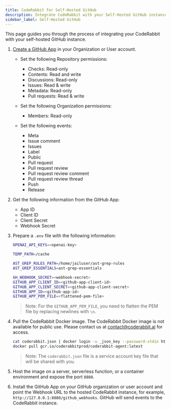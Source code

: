 ```yaml
---
title: CodeRabbit for Self-Hosted GitHub
description: Integrate CodeRabbit with your Self-Hosted GitHub instance.
sidebar_label: Self-Hosted GitHub
---
```


This page guides you through the process of integrating your CodeRabbit with your self-hosted GitHub instance.

1. [Create a GitHub App](https://docs.github.com/en/apps/creating-github-apps/registering-a-github-app/registering-a-github-app) in your Organization or User account.

    - Set the following Repository permissions:
        - Checks: Read-only
        - Contents: Read and write
        - Discussions: Read-only
        - Issues: Read & write
        - Metadata: Read-only
        - Pull requests: Read & write

    - Set the following Organization permissions:
        - Members: Read-only

    - Set the following events:
        - Meta
        - Issue comment
        - Issues
        - Label
        - Public
        - Pull request
        - Pull request review
        - Pull request review comment
        - Pull request review thread
        - Push
        - Release

2. Get the following information from the GitHub App:

    - App ID
    - Client ID
    - Client Secret
    - Webhook Secret

3. Prepare a `.env` file with the following information:

    ```bash
    OPENAI_API_KEYS=<openai-key>

    TEMP_PATH=/cache

    AST_GREP_RULES_PATH=/home/jailuser/ast-grep-rules
    AST_GREP_ESSENTIALS=ast-grep-essentials

    GH_WEBHOOK_SECRET=<webhook-secret>
    GITHUB_APP_CLIENT_ID=<github-app-client-id>
    GITHUB_APP_CLIENT_SECRET=<github-app-client-secret>
    GITHUB_APP_ID=<github-app-id>
    GITHUB_APP_PEM_FILE=<flattened-pem-file>
    ```

    > Note: For the `GITHUB_APP_PEM_FILE`, you need to flatten the PEM file by replacing newlines with `\n`.

4. Pull the CodeRabbit Docker image. The CodeRabbit Docker image is not available for public use. Please contact us at [contact@coderabbit.ai](mailto:contact@coderabbit.ai) for access.

    ```bash
    cat coderabbit.json | docker login -u _json_key --password-stdin https://gcr.io
    docker pull gcr.io/coderabbitprod/coderabbit-agent:latest
    ```

    > Note: The `coderabbit.json` file is a service account key file that will be shared with you.

5. Host the image on a server, serverless function, or a container environment and expose the port `8080`.

6. Install the GitHub App on your GitHub organization or user account and point the Webhook URL to the hosted CodeRabbit instance, for example, `http://127.0.0.1:8080/github_webhooks`. GitHub will send events to the CodeRabbit instance.
